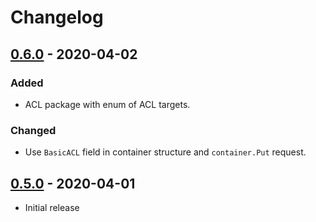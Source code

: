 # Changelog

## [0.6.0] - 2020-04-02

### Added

- ACL package with enum of ACL targets.

### Changed

- Use `BasicACL` field in container structure and `container.Put` request.

## [0.5.0] - 2020-04-01

- Initial release

[0.6.0]: https://github.com/nspcc-dev/neofs-api/compare/v0.5.0...v0.6.0
[0.5.0]: https://github.com/nspcc-dev/neofs-api/releases/tag/v0.5.0

